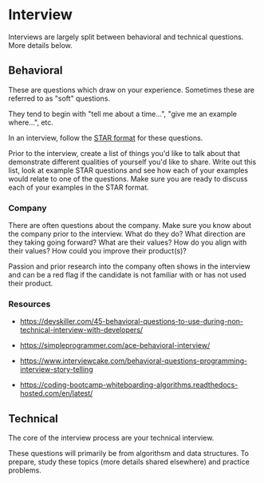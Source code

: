 # Interview

Interviews are largely split between behavioral and technical questions. More details below.

## Behavioral

These are questions which draw on your experience. Sometimes these are referred to as "soft" questions.

They tend to begin with "tell me about a time...", "give me an example where...", etc.

In an interview, follow the [STAR format](https://www.themuse.com/advice/star-interview-method) for these questions.

Prior to the interview, create a list of things you'd like to talk about that demonstrate different qualities of yourself you'd like to share. Write out this list, look at example STAR questions and see how each of your examples would relate to one of the questions. Make sure you are ready to discuss each of your examples in the STAR format.

### Company

There are often questions about the company. Make sure you know about the company prior to the interview. What do they do? What direction are they taking going forward? What are their values? How do you align with their values? How could you improve their product(s)?

Passion and prior research into the company often shows in the interview and can be a red flag if the candidate is not familiar with or has not used their product.

### Resources

- https://devskiller.com/45-behavioral-questions-to-use-during-non-technical-interview-with-developers/

- https://simpleprogrammer.com/ace-behavioral-interview/

- https://www.interviewcake.com/behavioral-questions-programming-interview-story-telling

- https://coding-bootcamp-whiteboarding-algorithms.readthedocs-hosted.com/en/latest/

## Technical

The core of the interview process are your technical interview.

These questions will primarily be from algorithsm and data structures. To prepare, study these topics (more details shared elsewhere) and practice problems.
